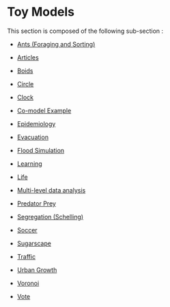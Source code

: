 # Toy Models

This section is composed of the following sub-section :

* [Ants (Foraging and Sorting)](references#Ants(ForagingandSorting))

* [Articles](references#Articles)

* [Boids](references#Boids)

* [Circle](references#Circle)

* [Clock](references#Clock)

* [Co-model Example](references#Co-modelExample)

* [Epidemiology](references#Epidemiology)

* [Evacuation](references#Evacuation)

* [Flood Simulation](references#FloodSimulation)

* [Learning](references#Learning)

* [Life](references#Life)

* [Multi-level data analysis](references#Multi-leveldataanalysis)

* [Predator Prey](references#PredatorPrey)

* [Segregation (Schelling)](references#Segregation(Schelling))

* [Soccer](references#Soccer)

* [Sugarscape](references#Sugarscape)

* [Traffic](references#Traffic)

* [Urban Growth](references#UrbanGrowth)

* [Voronoi](references#Voronoi)

* [Vote](references#Vote)

